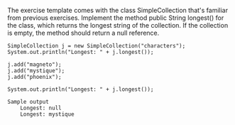 The exercise template comes with the class SimpleCollection that's familiar from previous exercises. Implement the method public String longest() for the class, which returns the longest string of the collection. If the collection is empty, the method should return a null reference.

    SimpleCollection j = new SimpleCollection("characters");
    System.out.println("Longest: " + j.longest());

    j.add("magneto");
    j.add("mystique");
    j.add("phoenix");

    System.out.println("Longest: " + j.longest());

    Sample output
        Longest: null
        Longest: mystique